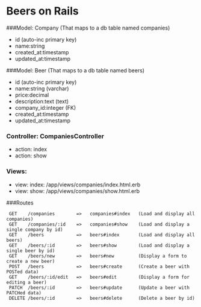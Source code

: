 # Beers on Rails

###Model: Company (That maps to a db table named companies)

 - id (auto-inc primary key)
 - name:string
 - created_at:timestamp
 - updated_at:timestamp

###Model: Beer (That maps to a db table named beers)

 - id (auto-inc primary key)
 - name:string (varchar)
 - price:decimal
 - description:text (text)
 - company_id:integer (FK)
 - created_at:timestamp
 - updated_at:timestamp

### Controller: CompaniesController

 - action: index
 - action: show

### Views:

 - view: index: /app/views/companies/index.html.erb
 - view: show:  /app/views/companies/show.html.erb

###Routes

```
 GET    /companies        =>   companies#index   (Load and display all companies)
 GET    /companies/:id    =>   companies#show    (Load and display a single company by id)
 GET    /beers            =>   beers#index       (Load and display all beers)
 GET    /beers/:id        =>   beers#show        (Load and display a single beer by id)
 GET    /beers/new        =>   beers#new         (Display a form to create a new beer)
 POST   /beers            =>   beers#create      (Create a beer with POSTed data)
 GET    /beers/:id/edit   =>   beers#edit        (Display a form for editing a beer)
 PATCH  /beers/:id        =>   beers#update      (Update a beer with PATCHed data)
 DELETE /beers/:id        =>   beers#delete      (Delete a beer by id)
```

